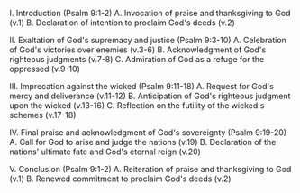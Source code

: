 I. Introduction (Psalm 9:1-2)
    A. Invocation of praise and thanksgiving to God (v.1)
    B. Declaration of intention to proclaim God's deeds (v.2)

II. Exaltation of God's supremacy and justice (Psalm 9:3-10)
    A. Celebration of God's victories over enemies (v.3-6)
    B. Acknowledgment of God's righteous judgments (v.7-8)
    C. Admiration of God as a refuge for the oppressed (v.9-10)

III. Imprecation against the wicked (Psalm 9:11-18)
    A. Request for God's mercy and deliverance (v.11-12)
    B. Anticipation of God's righteous judgment upon the wicked (v.13-16)
    C. Reflection on the futility of the wicked's schemes (v.17-18)

IV. Final praise and acknowledgment of God's sovereignty (Psalm 9:19-20)
    A. Call for God to arise and judge the nations (v.19)
    B. Declaration of the nations' ultimate fate and God's eternal reign (v.20)

V. Conclusion (Psalm 9:1-2)
    A. Reiteration of praise and thanksgiving to God (v.1)
    B. Renewed commitment to proclaim God's deeds (v.2)
